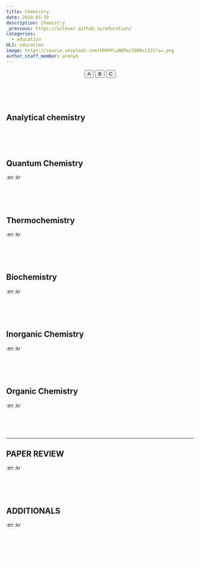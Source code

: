 ```yaml
---
title: Chemistry
date: 2020-05-30
description: Chemistry
_previous: https://ailever.github.io/education/
categories:
  - education
HL1: education
image: https://source.unsplash.com/tR0PPLuN6Pw/2000x1322?a=.png
author_staff_member: anonym
---
```


<!-- Top Block -->
<div align="center" class="top_btn_box">
  <button class="top_btn" type="button" onclick="location.href='#'">A</button>
  <button class="top_btn" type="button" onclick="location.href='#'">B</button>
  <button class="top_btn" type="button" onclick="location.href='#'">C</button>
</div>
<!-- Top Block -->


<br><br><br>
## Analytical chemistry

<br><br><br>
## Quantum Chemistry
<span style="font-size:small;">
  :en
  :kr
</span>

<br><br><br>
## Thermochemistry
<span style="font-size:small;">
  :en
  :kr
</span>

<br><br><br>
## Biochemistry
<span style="font-size:small;">
  :en
  :kr
</span>

<br><br><br>
## Inorganic Chemistry
<span style="font-size:small;">
  :en
  :kr
</span>

<br><br><br>
## Organic Chemistry
<span style="font-size:small;">
  :en
  :kr
</span>


<br><br><br>

--- 

## PAPER REVIEW
<span style="font-size:small;">
  :en
  :kr
</span>

<br><br><br>
## ADDITIONALS
<span style="font-size:small;">
  :en
  :kr
</span>

<br><br><br>
<!-- Bottom Block -->
<div align="center" class="bottom_btn_box">
  <span class="bottom_btn"><a href="https://github.com/ailever/ailever.github.io/blob/master/_posts/education/2020-05-30-Chemistry.md" target="_blank" style="color:white">Edit</a></span>
</div>
<!-- Bottom Block -->

<!-- Notice
# Mathematical Expression
- outline : $  $
- inline  : $$  $$

# Default Div Tag
- align : left, right, center
- font-size : xx-small, x-small, small, medium, large, x-large, xx-large
- font-weight : normal, bold
- color : red, orange, yellow, green, cyan, blue, purple, pink, white, gray, brown
- background-color : red, orange, yellow, green, cyan, blue, purple, pink, white, gray, brown

# Html Ref
- color code : https://htmlcolorcodes.com/
- tags : https://www.w3schools.com/tags/default.asp
- attributes : https://www.w3schools.com/tags/ref_attributes.asp
Notice -->


